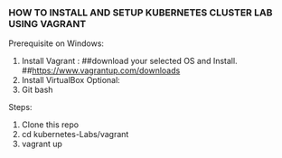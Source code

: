 ### HOW TO INSTALL AND SETUP KUBERNETES CLUSTER LAB USING VAGRANT
Prerequisite on Windows:
1. Install Vagrant : ##download your selected OS and Install.  ##https://www.vagrantup.com/downloads
2. Install VirtualBox 
Optional: 
3. Git bash


Steps:
1. Clone this repo
2. cd kubernetes-Labs/vagrant
3. vagrant up 
